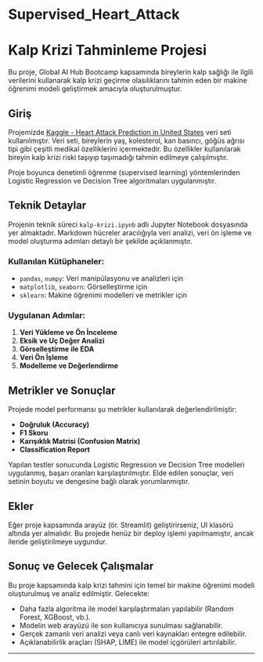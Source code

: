 # Supervised_Heart_Attack

# Kalp Krizi Tahminleme Projesi

Bu proje, Global AI Hub Bootcamp kapsamında bireylerin kalp sağlığı ile ilgili verilerini kullanarak kalp krizi geçirme olasılıklarını tahmin eden bir makine öğrenimi modeli geliştirmek amacıyla oluşturulmuştur.

## Giriş

Projemizde [Kaggle - Heart Attack Prediction in United States](https://www.kaggle.com/datasets/ankushpanday2/heart-attack-prediction-in-united-states/data) veri seti kullanılmıştır. Veri seti, bireylerin yaş, kolesterol, kan basıncı, göğüs ağrısı tipi gibi çeşitli medikal özelliklerini içermektedir. Bu özellikler kullanılarak bireyin kalp krizi riski taşıyıp taşımadığı tahmin edilmeye çalışılmıştır.

Proje boyunca denetimli öğrenme (supervised learning) yöntemlerinden Logistic Regression ve Decision Tree algoritmaları uygulanmıştır.

## Teknik Detaylar

Projenin teknik süreci `kalp-krizi.ipynb` adlı Jupyter Notebook dosyasında yer almaktadır. Markdown hücreler aracılığıyla veri analizi, veri ön işleme ve model oluşturma adımları detaylı bir şekilde açıklanmıştır.

### Kullanılan Kütüphaneler:

- `pandas`, `numpy`: Veri manipülasyonu ve analizleri için
- `matplotlib`, `seaborn`: Görselleştirme için
- `sklearn`: Makine öğrenimi modelleri ve metrikler için

### Uygulanan Adımlar:

1. **Veri Yükleme ve Ön İnceleme**
2. **Eksik ve Uç Değer Analizi**
3. **Görselleştirme ile EDA**
4. **Veri Ön İşleme**
5. **Modelleme ve Değerlendirme**

## Metrikler ve Sonuçlar

Projede model performansı şu metrikler kullanılarak değerlendirilmiştir:

- **Doğruluk (Accuracy)**
- **F1 Skoru**
- **Karışıklık Matrisi (Confusion Matrix)**
- **Classification Report**

Yapılan testler sonucunda Logistic Regression ve Decision Tree modelleri uygulanmış, başarı oranları karşılaştırılmıştır. Elde edilen sonuçlar, veri setinin boyutu ve dengesine bağlı olarak yorumlanmıştır.

## Ekler

Eğer proje kapsamında arayüz (ör. Streamlit) geliştirirseniz, UI klasörü altında yer almalıdır. Bu projede henüz bir deploy işlemi yapılmamıştır, ancak ileride geliştirilmeye uygundur.

## Sonuç ve Gelecek Çalışmalar

Bu proje kapsamında kalp krizi tahmini için temel bir makine öğrenimi modeli oluşturulmuş ve analiz edilmiştir. Gelecekte:

- Daha fazla algoritma ile model karşılaştırmaları yapılabilir (Random Forest, XGBoost, vb.).
- Modelin web arayüzü ile son kullanıcıya sunulması sağlanabilir.
- Gerçek zamanlı veri analizi veya canlı veri kaynakları entegre edilebilir.
- Açıklanabilirlik araçları (SHAP, LIME) ile model içgörüleri artırılabilir.


---
